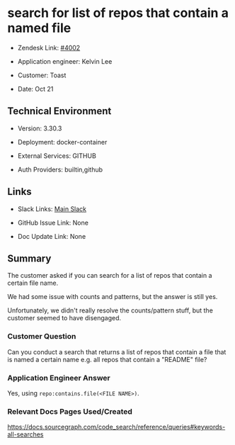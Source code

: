 

# search for list of repos that contain a named file <!-- Ticket Title  Hint: include keywords to make it searchable -->



- Zendesk Link: [#4002](https://sourcegraph.zendesk.com/agent/tickets/4002)

- Application engineer: Kelvin Lee

- Customer: Toast <!-- Redact if this contains personally identifying information -->

- Date: Oct 21


<!-- Data populated from integration, speak to Ben Gordon or Michael Bali if not working -->

<!-- During Internal team trial, fill missing data manually (we are waiting for all data to sync) -->



## Technical Environment

- Version: 3.30.3​

- Deployment: docker-container

- External Services: GITHUB

- Auth Providers: builtin,github





## Links
<!-- Data for application engineer manual entry -->
- Slack Links: [Main Slack](https://sourcegraph.slack.com/archives/C01FY24RFB7/p1634848246000500)

- GitHub Issue Link: None

- Doc Update Link: None



## Summary
The customer asked if you can search for a list of repos that contain a certain file name.

We had some issue with counts and patterns, but the answer is still yes.

Unfortunately, we didn't really resolve the counts/pattern stuff, but the customer seemed to have disengaged.


### Customer Question

Can you conduct a search that returns a list of repos that contain a file that is named a certain name e.g. all repos that contain a "README" file?


### Application Engineer Answer

Yes, using `repo:contains.file(<FILE NAME>)`.



### Relevant Docs Pages Used/Created

https://docs.sourcegraph.com/code_search/reference/queries#keywords-all-searches


<!-- Once complete, upload a copy to https://github.com/sourcegraph/support-tools-internal/tree/main/resolved-tickets as a .md file -->
<!-- Name the file 4002.md -->
